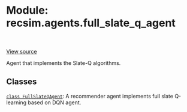 <div itemscope itemtype="http://developers.google.com/ReferenceObject">
<meta itemprop="name" content="recsim.agents.full_slate_q_agent" />
<meta itemprop="path" content="Stable" />
</div>

# Module: recsim.agents.full_slate_q_agent

<table class="tfo-notebook-buttons tfo-api" align="left">
</table>

<a target="_blank" href="https://github.com/google-research/recsim/agents/full_slate_q_agent.py">View
source</a>

Agent that implements the Slate-Q algorithms.

<!-- Placeholder for "Used in" -->

## Classes

[`class FullSlateQAgent`](../../recsim/agents/full_slate_q_agent/FullSlateQAgent.md):
A recommender agent implements full slate Q-learning based on DQN agent.
